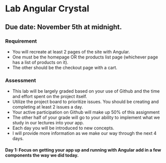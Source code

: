 # Lab Angular Crystal


## Due date: November 5th at midnight.

### Requirement
- You will recreate at least 2 pages of the site with Angular. 
- One must be the homepage OR the products list page (whichever page has a list of products on it). 
- The other should be the checkout page with a cart.

### Assessment
- This lab will be largely graded based on your use of Github and the time and effort spent on the project itself.
- Utilize the project board to prioritize issues. You should be creating and completing at least 2 issues a day.
- Your active participation on Github will make up 50% of this assignment
- The other half of your grade will go to your ability to implement what we study in our lectures into your app. 
- Each day you will be introduced to new concepts.
- I will provide more information as we make our way through the next 4 days.


#### Day 1: Focus on getting your app up and running with Angular add in a few components the way we did today.
